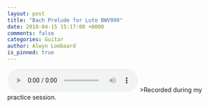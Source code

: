```yaml
---
layout: post
title: "Bach Prelude for Lute BWV999"
date: 2018-04-15 15:17:08 +0000
comments: false
categories: Guitar
author: Alwyn Lombaard
is_pinned: true
---
```


<audio controls>
  <source src="/music/Bach_Prelude_for_Lute_BWV999_20180415_150053.mp3" type="audio/mpeg">
</audio>
>Recorded during my practice session.